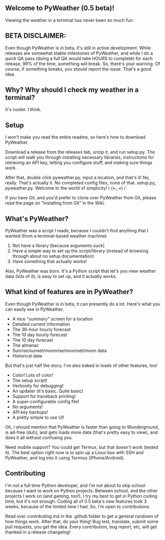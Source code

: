 ## Welcome to PyWeather (0.5 beta)!
Viewing the weather in a terminal has never been so much fun.

## BETA DISCLAIMER:
Even though PyWeather is in beta, it's still in active development. While releases are somewhat stable milestones of PyWeather, and while I do a quick QA pass (doing a full QA would take HOURS to complete) for each release, 99% of the time, something will break. So, there's your warning. Of course, if something breaks, you should report the issue. That's a good idea.

## Why? Why should I check my weather in a terminal?
It's cooler. I think.

## Setup
I won't make you read the entire readme, so here's how to download PyWeather.

Download a release from the releases tab, unzip it, and run setup.py. The script will walk you through installing necessary libraries, instructions for retrieving an API key, letting you configure stuff, and making sure things work.

After that, double click pyweather.py, input a location, and that's it! No, really. That's actually it. No completed config files, none of that. setup.py, pyweather.py. Welcome to the world of simplicity! \ (•◡•) /

If you have Git, and you'd prefer to clone over PyWeather from Git, please read the page on "Installing from Git" in the Wiki.

## What's PyWeather?
PyWeather was a script I made, because I couldn't find anything that I wanted (from a terminal-based weather machine)

1. Not have a library (because arguments suck)
2. Have a simple way to set up the script/library (instead of browsing through about no setup documentation)
3. Have something that actually works!

Alas, PyWeather was born. It's a Python script that let's you view weather data (lots of it), is easy to set up, and it actually works.

## What kind of features are in PyWeather?
Even though PyWeather is in beta, it can presently do a lot. Here's what you can easily see in PyWeather.
* A nice "summary" screen for a location
* Detailed current information
* The 36-hour hourly forecast
* The 10 day hourly forecast
* The 10 day forecast
* The almanac
* Sunrise/sunset/moonrise/moonset/moon data
* Historical data

But that's just half the story. I've also baked in loads of other features, too!
* Color! Lots of color!
* The setup script!
* Verbosity for debugging!
* An updater (it's basic. Quite basic)
* Support for traceback printing!
* A super-configurable config file!
* No arguments!
* API key backups!
* A pretty simple to use UI!

Oh, I should mention that PyWeather is faster than going to Wunderground, is ad-free (duh), and gets loads more data (that's pretty easy to view), and does it all without confusing you.

Need mobile support? You could get Termux, but that doesn't work (tested it). The best option right now is to spin up a Linux box with SSH and PyWeather, and log into it using Termius (iPhone/Android).

## Contributing
I'm not a full time Python developer, and I'm not about to skip school because I want to work on Python projects. Between school, and the other projects I work on (and gaming, too!), I try my best to get in Python coding time, but it's not enough. Coding all of 0.5 beta's new features took 3 weeks, because of the limited time I had. So, I'm open to contributions.

Read over contributing.md in the .github folder to get a general rundown of how things work. After that, do your thing! Bug test, translate, submit some pull requests, you get the idea. Every contribution, bug report, etc, will get thanked in a release changelog!
